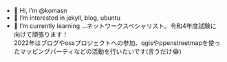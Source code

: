 - 👋 Hi, I’m @komasn
- 👀 I’m interested in jekyll, blog, ubuntu
- 🌱 I’m currently learning ...ネットワークスペシャリスト。令和4年度試験に向けて頑張ります！  
2022年はブログやossプロジェクトへの参加、qgisやppenstreetmapを使ったマッピングパーティなどの活動を行いたいです(言うだけ😂)

<!---
komasn/komasn is a ✨ special ✨ repository because its `README.md` (this file) appears on your GitHub profile.
You can click the Preview link to take a look at your changes.
--->
